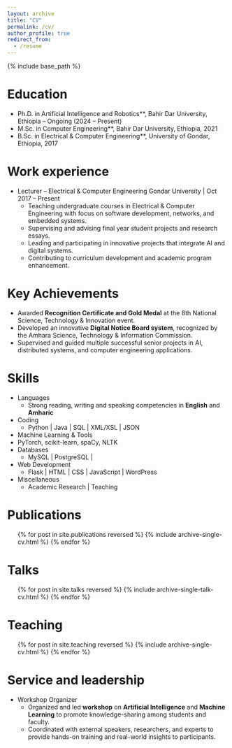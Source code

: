 ```yaml
---
layout: archive
title: "CV"
permalink: /cv/
author_profile: true
redirect_from:
  - /resume
---
```


{% include base_path %}

Education
======
* Ph.D. in Artificial Intelligence and Robotics**, Bahir Dar University, Ethiopia – Ongoing (2024 – Present)
* M.Sc. in Computer Engineering**, Bahir Dar University, Ethiopia, 2021
* B.Sc. in Electrical & Computer Engineering**, University of Gondar, Ethiopia, 2017

Work experience
======
* Lecturer – Electrical & Computer Engineering  Gondar University | Oct 2017 – Present
   * Teaching undergraduate courses in Electrical & Computer Engineering with focus on software development, networks, and embedded systems.
   * Supervising and advising final year student projects and research essays.
   * Leading and participating in innovative projects that integrate AI and digital systems.
   * Contributing to curriculum development and academic program enhancement.  

Key Achievements
======
*  Awarded **Recognition Certificate and Gold Medal** at the 8th National Science, Technology & Innovation event.  
*  Developed an innovative **Digital Notice Board system**, recognized by the Amhara Science, Technology & Information Commission.  
*  Supervised and guided multiple successful senior projects in AI, distributed systems, and computer engineering applications.  

Skills
======
* Languages
  * Strong reading, writing and speaking competencies in **English** and **Amharic**   
* Coding  
  * Python | Java | SQL | XML/XSL | JSON  
*  Machine Learning & Tools  
  * PyTorch, scikit-learn, spaCy, NLTK
* Databases  
  * MySQL | PostgreSQL |  
* Web Development  
  * Flask | HTML | CSS | JavaScript | WordPress  
* Miscellaneous  
  * Academic Research | Teaching  

Publications
======
  <ul>{% for post in site.publications reversed %}
    {% include archive-single-cv.html %}
  {% endfor %}</ul>
  
Talks
======
  <ul>{% for post in site.talks reversed %}
    {% include archive-single-talk-cv.html  %}
  {% endfor %}</ul>
  
Teaching
======
  <ul>{% for post in site.teaching reversed %}
    {% include archive-single-cv.html %}
  {% endfor %}</ul>
  
Service and leadership
======
* Workshop Organizer
   * Organized and led **workshop** on **Artificial Intelligence** and **Machine Learning** to promote knowledge-sharing among students and faculty.
   * Coordinated with external speakers, researchers, and experts to provide hands-on training and real-world insights to participants.

